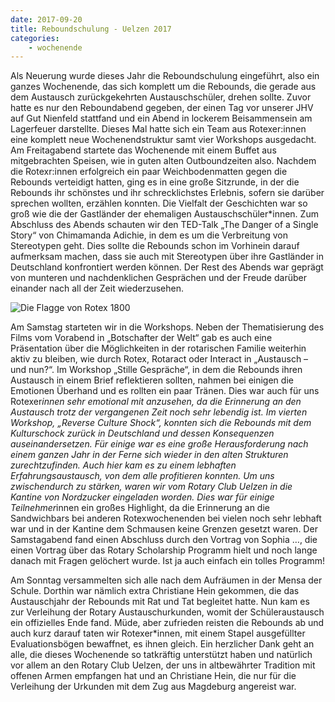 ```yaml
---
date: 2017-09-20
title: Reboundschulung - Uelzen 2017
categories:
    - wochenende
---
```

Als Neuerung wurde dieses Jahr die Reboundschulung eingeführt, also ein ganzes
Wochenende, das sich komplett um die Rebounds, die gerade aus dem Austausch
zurückgekehrten Austauschschüler, drehen sollte. Zuvor hatte es nur den
Reboundabend gegeben, der einen Tag vor unserer JHV auf Gut Nienfeld stattfand
und ein Abend in lockerem Beisammensein am Lagerfeuer darstellte. Dieses Mal
hatte sich ein Team aus Rotexer:innen eine komplett neue Wochenendstruktur samt
vier Workshops ausgedacht. Am Freitagabend startete das Wochenende mit einem
Buffet aus mitgebrachten Speisen, wie in guten alten Outboundzeiten also.
Nachdem die Rotexr:innen erfolgreich ein paar Weichbodenmatten gegen die
Rebounds verteidigt hatten, ging es in eine große Sitzrunde, in der die Rebounds
ihr schönstes und ihr schrecklichstes Erlebnis, sofern sie darüber sprechen
wollten, erzählen konnten. Die Vielfalt der Geschichten war so groß wie die der
Gastländer der ehemaligen Austauschschüler*innen. Zum Abschluss des Abends
schauten wir den TED-Talk „The Danger of a Single Story“ von Chimamanda Adichie,
in dem es um die Verbreitung von Stereotypen geht. Dies sollte die Rebounds
schon im Vorhinein darauf aufmerksam machen, dass sie auch mit Stereotypen über
ihre Gastländer in Deutschland konfrontiert werden können. Der Rest des Abends
war geprägt von munteren und nachdenklichen Gesprächen und der Freude darüber
einander nach all der Zeit wiederzusehen. 

![Die Flagge von Rotex 1800](/img/2017-uelzen.jpg)

Am Samstag starteten wir in die Workshops. Neben der Thematisierung des Films
vom Vorabend in „Botschafter der Welt“ gab es auch eine Präsentation über die
Möglichkeiten in der rotarischen Familie weiterhin aktiv zu bleiben, wie durch
Rotex, Rotaract oder Interact in „Austausch – und nun?“. Im Workshop „Stille
Gespräche“, in dem die Rebounds ihren Austausch in einem Brief reflektieren
sollten, nahmen bei einigen die Emotionen Überhand und es rollten ein paar
Tränen. Dies war auch für uns Rotexer*innen sehr emotional mit anzusehen, da die
Erinnerung an den Austausch trotz der vergangenen Zeit noch sehr lebendig ist.
Im vierten Workshop, „Reverse Culture Shock“, konnten sich die Rebounds mit dem
Kulturschock zurück in Deutschland und dessen Konsequenzen auseinandersetzen.
Für einige war es eine große Herausforderung nach einem ganzen Jahr in der Ferne
sich wieder in den alten Strukturen zurechtzufinden. Auch hier kam es zu einem
lebhaften Erfahrungsaustausch, von dem alle profitieren konnten. Um uns
zwischendurch zu stärken, waren wir vom Rotary Club Uelzen in die Kantine von
Nordzucker eingeladen worden. Dies war für einige Teilnehmer*innen ein großes
Highlight, da die Erinnerung an die Sandwichbars bei anderen Rotexwochenenden
bei vielen noch sehr lebhaft war und in der Kantine dem Schmausen keine Grenzen
gesetzt waren. Der Samstagabend fand einen Abschluss durch den Vortrag von
Sophia …, die einen Vortrag über das Rotary Scholarship Programm hielt und noch
lange danach mit Fragen gelöchert wurde. Ist ja auch einfach ein tolles
Programm!

Am Sonntag versammelten sich alle nach dem Aufräumen in der Mensa der Schule.
Dorthin war nämlich extra Christiane Hein gekommen, die das Austauschjahr der
Rebounds mit Rat und Tat begleitet hatte. Nun kam es zur Verleihung der Rotary
Austauschurkunden, womit der Schüleraustausch ein offizielles Ende fand. Müde,
aber zufrieden reisten die Rebounds ab und auch kurz darauf taten wir
Rotexer*innen, mit einem Stapel ausgefüllter Evaluationsbögen bewaffnet, es
ihnen gleich. Ein herzlicher Dank geht an alle, die dieses Wochenende so
tatkräftig unterstützt haben und natürlich vor allem an den Rotary Club Uelzen,
der uns in altbewährter Tradition mit offenen Armen empfangen hat und an
Christiane Hein, die nur für die Verleihung der Urkunden mit dem Zug aus
Magdeburg angereist war.